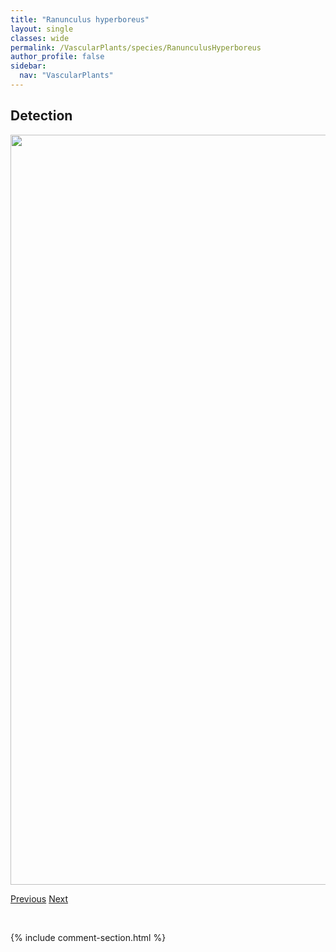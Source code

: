 ```yaml
---
title: "Ranunculus hyperboreus"
layout: single
classes: wide
permalink: /VascularPlants/species/RanunculusHyperboreus
author_profile: false
sidebar:
  nav: "VascularPlants"
---
```


<h2>Detection</h2>

<a href="https://drive.google.com/uc?export=view&id=1_NCyLCX5pA34PHu9gPDcdE5rScSvbfpj">
<img src="https://drive.google.com/uc?export=view&id=1_NCyLCX5pA34PHu9gPDcdE5rScSvbfpj" height = "1200" width = "800">
</a>


<a href="/DevelopmentWebsite/VascularPlants/species/RanunculusGmelinii" class="pagination--pager" title="Ranunculus gmelinii">Previous</a> <a href="/DevelopmentWebsite/VascularPlants/species/RanunculusLongirostris" class="pagination--pager" title="Ranunculus longirostris">Next</a>

<p>&nbsp;</p>

{% include comment-section.html %}
